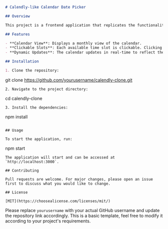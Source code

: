 ```markdown
# Calendly-like Calendar Date Picker

## Overview

This project is a frontend application that replicates the functionality of the Calendly calendar date picker. It allows users to view available time slots and select a slot by clicking on it.

## Features

- **Calendar View**: Displays a monthly view of the calendar.
- **Clickable Slots**: Each available time slot is clickable. Clicking on a slot selects that slot.
- **Dynamic Updates**: The calendar updates in real-time to reflect the current date and available slots.

## Installation

1. Clone the repository:
```

git clone https://github.com/yourusername/calendly-clone.git

```
2. Navigate to the project directory:
```

cd calendly-clone

```
3. Install the dependencies:
```

npm install

```

## Usage

To start the application, run:
```

npm start

```
The application will start and can be accessed at `http://localhost:3000`.

## Contributing

Pull requests are welcome. For major changes, please open an issue first to discuss what you would like to change.

## License

[MIT](https://choosealicense.com/licenses/mit/)
```

Please replace `yourusername` with your actual GitHub username and update the repository link accordingly. This is a basic template, feel free to modify it according to your project's requirements.
